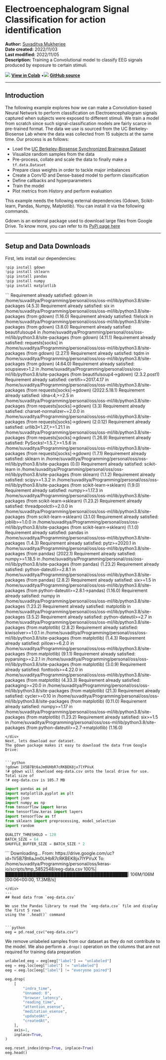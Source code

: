 # Electroencephalogram Signal Classification for action identification

**Author:** [Suvaditya Mukherjee](https://github.com/suvadityamuk)<br>
**Date created:** 2022/11/03<br>
**Last modified:** 2022/11/05<br>
**Description:** Training a Convolutional model to classify EEG signals produced by exposure to certain stimuli.


<img class="k-inline-icon" src="https://colab.research.google.com/img/colab_favicon.ico"/> [**View in Colab**](https://colab.research.google.com/github/keras-team/keras-io/blob/master/examples/audio/ipynb/eeg_signal.ipynb)  <span class="k-dot">•</span><img class="k-inline-icon" src="https://github.com/favicon.ico"/> [**GitHub source**](https://github.com/keras-team/keras-io/blob/master/examples/audio/eeg_signal.py)



---
## Introduction

The following example explores how we can make a Convolution-based Neural Network to
perform classification on Electroencephalogram signals captured when subjects were
exposed to different stimuli.
We train a model from scratch since such signal-classification models are fairly scarce
in pre-trained format.
The data we use is sourced from the UC Berkeley-Biosense Lab where the data was collected
from 15 subjects at the same time.
Our process is as follows:

- Load the [UC Berkeley-Biosense Synchronized Brainwave Dataset](https://www.kaggle.com/datasets/berkeley-biosense/synchronized-brainwave-dataset)
- Visualize random samples from the data
- Pre-process, collate and scale the data to finally make a `tf.data.Dataset`
- Prepare class weights in order to tackle major imbalances
- Create a Conv1D and Dense-based model to perform classification
- Define callbacks and hyperparameters
- Train the model
- Plot metrics from History and perform evaluation

This example needs the following external dependencies (Gdown, Scikit-learn, Pandas,
Numpy, Matplotlib). You can install it via the following commands.

Gdown is an external package used to download large files from Google Drive. To know
more, you can refer to its [PyPi page here](https://pypi.org/project/gdown)

---
## Setup and Data Downloads

First, lets install our dependencies:


```python
!pip install gdown
!pip install sklearn
!pip install pandas
!pip install numpy
!pip install matplotlib
```

<div class="k-default-codeblock">
```
Requirement already satisfied: gdown in /home/suvaditya/Programming/personal/oss/oss-ml/lib/python3.8/site-packages (4.5.3)
Requirement already satisfied: six in /home/suvaditya/Programming/personal/oss/oss-ml/lib/python3.8/site-packages (from gdown) (1.16.0)
Requirement already satisfied: filelock in /home/suvaditya/Programming/personal/oss/oss-ml/lib/python3.8/site-packages (from gdown) (3.8.0)
Requirement already satisfied: beautifulsoup4 in /home/suvaditya/Programming/personal/oss/oss-ml/lib/python3.8/site-packages (from gdown) (4.11.1)
Requirement already satisfied: requests[socks] in /home/suvaditya/Programming/personal/oss/oss-ml/lib/python3.8/site-packages (from gdown) (2.27.1)
Requirement already satisfied: tqdm in /home/suvaditya/Programming/personal/oss/oss-ml/lib/python3.8/site-packages (from gdown) (4.64.0)
Requirement already satisfied: soupsieve>1.2 in /home/suvaditya/Programming/personal/oss/oss-ml/lib/python3.8/site-packages (from beautifulsoup4->gdown) (2.3.2.post1)
Requirement already satisfied: certifi>=2017.4.17 in /home/suvaditya/Programming/personal/oss/oss-ml/lib/python3.8/site-packages (from requests[socks]->gdown) (2022.5.18.1)
Requirement already satisfied: idna<4,>=2.5 in /home/suvaditya/Programming/personal/oss/oss-ml/lib/python3.8/site-packages (from requests[socks]->gdown) (3.3)
Requirement already satisfied: charset-normalizer~=2.0.0 in /home/suvaditya/Programming/personal/oss/oss-ml/lib/python3.8/site-packages (from requests[socks]->gdown) (2.0.12)
Requirement already satisfied: urllib3<1.27,>=1.21.1 in /home/suvaditya/Programming/personal/oss/oss-ml/lib/python3.8/site-packages (from requests[socks]->gdown) (1.26.9)
Requirement already satisfied: PySocks!=1.5.7,>=1.5.6 in /home/suvaditya/Programming/personal/oss/oss-ml/lib/python3.8/site-packages (from requests[socks]->gdown) (1.7.1)
Requirement already satisfied: sklearn in /home/suvaditya/Programming/personal/oss/oss-ml/lib/python3.8/site-packages (0.0)
Requirement already satisfied: scikit-learn in /home/suvaditya/Programming/personal/oss/oss-ml/lib/python3.8/site-packages (from sklearn) (1.1.2)
Requirement already satisfied: scipy>=1.3.2 in /home/suvaditya/Programming/personal/oss/oss-ml/lib/python3.8/site-packages (from scikit-learn->sklearn) (1.9.0)
Requirement already satisfied: numpy>=1.17.3 in /home/suvaditya/Programming/personal/oss/oss-ml/lib/python3.8/site-packages (from scikit-learn->sklearn) (1.23.2)
Requirement already satisfied: threadpoolctl>=2.0.0 in /home/suvaditya/Programming/personal/oss/oss-ml/lib/python3.8/site-packages (from scikit-learn->sklearn) (3.1.0)
Requirement already satisfied: joblib>=1.0.0 in /home/suvaditya/Programming/personal/oss/oss-ml/lib/python3.8/site-packages (from scikit-learn->sklearn) (1.1.0)
Requirement already satisfied: pandas in /home/suvaditya/Programming/personal/oss/oss-ml/lib/python3.8/site-packages (1.4.3)
Requirement already satisfied: pytz>=2020.1 in /home/suvaditya/Programming/personal/oss/oss-ml/lib/python3.8/site-packages (from pandas) (2022.1)
Requirement already satisfied: numpy>=1.18.5 in /home/suvaditya/Programming/personal/oss/oss-ml/lib/python3.8/site-packages (from pandas) (1.23.2)
Requirement already satisfied: python-dateutil>=2.8.1 in /home/suvaditya/Programming/personal/oss/oss-ml/lib/python3.8/site-packages (from pandas) (2.8.2)
Requirement already satisfied: six>=1.5 in /home/suvaditya/Programming/personal/oss/oss-ml/lib/python3.8/site-packages (from python-dateutil>=2.8.1->pandas) (1.16.0)
Requirement already satisfied: numpy in /home/suvaditya/Programming/personal/oss/oss-ml/lib/python3.8/site-packages (1.23.2)
Requirement already satisfied: matplotlib in /home/suvaditya/Programming/personal/oss/oss-ml/lib/python3.8/site-packages (3.5.2)
Requirement already satisfied: python-dateutil>=2.7 in /home/suvaditya/Programming/personal/oss/oss-ml/lib/python3.8/site-packages (from matplotlib) (2.8.2)
Requirement already satisfied: kiwisolver>=1.0.1 in /home/suvaditya/Programming/personal/oss/oss-ml/lib/python3.8/site-packages (from matplotlib) (1.4.3)
Requirement already satisfied: pillow>=6.2.0 in /home/suvaditya/Programming/personal/oss/oss-ml/lib/python3.8/site-packages (from matplotlib) (9.1.1)
Requirement already satisfied: pyparsing>=2.2.1 in /home/suvaditya/Programming/personal/oss/oss-ml/lib/python3.8/site-packages (from matplotlib) (3.0.9)
Requirement already satisfied: fonttools>=4.22.0 in /home/suvaditya/Programming/personal/oss/oss-ml/lib/python3.8/site-packages (from matplotlib) (4.33.3)
Requirement already satisfied: packaging>=20.0 in /home/suvaditya/Programming/personal/oss/oss-ml/lib/python3.8/site-packages (from matplotlib) (21.3)
Requirement already satisfied: cycler>=0.10 in /home/suvaditya/Programming/personal/oss/oss-ml/lib/python3.8/site-packages (from matplotlib) (0.11.0)
Requirement already satisfied: numpy>=1.17 in /home/suvaditya/Programming/personal/oss/oss-ml/lib/python3.8/site-packages (from matplotlib) (1.23.2)
Requirement already satisfied: six>=1.5 in /home/suvaditya/Programming/personal/oss/oss-ml/lib/python3.8/site-packages (from python-dateutil>=2.7->matplotlib) (1.16.0)

```
</div>
Next, lets download our dataset.
The gdown package makes it easy to download the data from Google Drive:


```python
!gdown 1V5B7Bt6aJm0UHbR7cRKBEK8jx7lYPVuX
!# gdown will download eeg-data.csv onto the local drive for use. Total size of
!# eeg-data.csv is 105.7 MB
```

```python
import pandas as pd
import matplotlib.pyplot as plt
import json
import numpy as np
from tensorflow import keras
from tensorflow.keras import layers
import tensorflow as tf
from sklearn import preprocessing, model_selection
import random

QUALITY_THRESHOLD = 128
BATCH_SIZE = 64
SHUFFLE_BUFFER_SIZE = BATCH_SIZE * 2
```
<div class="k-default-codeblock">
```
Downloading...
From: https://drive.google.com/uc?id=1V5B7Bt6aJm0UHbR7cRKBEK8jx7lYPVuX
To: /home/suvaditya/Programming/personal/oss/keras-io/scripts/tmp_5852548/eeg-data.csv
100%|████████████████████████████████████████| 106M/106M [00:06<00:00, 17.3MB/s]

```
</div>
---
## Read data from `eeg-data.csv`

We use the Pandas library to read the `eeg-data.csv` file and display the first 5 rows
using the `.head()` command


```python
eeg = pd.read_csv("eeg-data.csv")
```

We remove unlabeled samples from our dataset as they do not contribute to the model. We
also perform a `.drop()` operation on the columns that are not required for training data
preparation


```python
unlabeled_eeg = eeg[eeg["label"] == "unlabeled"]
eeg = eeg.loc[eeg["label"] != "unlabeled"]
eeg = eeg.loc[eeg["label"] != "everyone paired"]

eeg.drop(
    [
        "indra_time",
        "Unnamed: 0",
        "browser_latency",
        "reading_time",
        "attention_esense",
        "meditation_esense",
        "updatedAt",
        "createdAt",
    ],
    axis=1,
    inplace=True,
)

eeg.reset_index(drop=True, inplace=True)
eeg.head()
```




<div>
<style scoped>
    .dataframe tbody tr th:only-of-type {
        vertical-align: middle;
    }

<div class="k-default-codeblock">
```
.dataframe tbody tr th {
    vertical-align: top;
}

.dataframe thead th {
    text-align: right;
}
```
</div>
</style>
<table border="1" class="dataframe">
  <thead>
    <tr style="text-align: right;">
      <th></th>
      <th>id</th>
      <th>eeg_power</th>
      <th>raw_values</th>
      <th>signal_quality</th>
      <th>label</th>
    </tr>
  </thead>
  <tbody>
    <tr>
      <th>0</th>
      <td>7</td>
      <td>[56887.0, 45471.0, 20074.0, 5359.0, 22594.0, 7...</td>
      <td>[99.0, 96.0, 91.0, 89.0, 91.0, 89.0, 87.0, 93....</td>
      <td>0</td>
      <td>blinkInstruction</td>
    </tr>
    <tr>
      <th>1</th>
      <td>5</td>
      <td>[11626.0, 60301.0, 5805.0, 15729.0, 4448.0, 33...</td>
      <td>[23.0, 40.0, 64.0, 89.0, 86.0, 33.0, -14.0, -1...</td>
      <td>0</td>
      <td>blinkInstruction</td>
    </tr>
    <tr>
      <th>2</th>
      <td>1</td>
      <td>[15777.0, 33461.0, 21385.0, 44193.0, 11741.0, ...</td>
      <td>[41.0, 26.0, 16.0, 20.0, 34.0, 51.0, 56.0, 55....</td>
      <td>0</td>
      <td>blinkInstruction</td>
    </tr>
    <tr>
      <th>3</th>
      <td>13</td>
      <td>[311822.0, 44739.0, 19000.0, 19100.0, 2650.0, ...</td>
      <td>[208.0, 198.0, 122.0, 84.0, 161.0, 249.0, 216....</td>
      <td>0</td>
      <td>blinkInstruction</td>
    </tr>
    <tr>
      <th>4</th>
      <td>4</td>
      <td>[687393.0, 10289.0, 2942.0, 9874.0, 1059.0, 29...</td>
      <td>[129.0, 133.0, 114.0, 105.0, 101.0, 109.0, 99....</td>
      <td>0</td>
      <td>blinkInstruction</td>
    </tr>
  </tbody>
</table>
</div>



In the data, the samples recorded are given a score from 0 to 128 based on how
well-calibrated the sensor was (0 being best, 200 being worst). We filter the values
based on an arbitrary cutoff limit of 128.


```python

def convert_string_data_to_values(value_string):
    str_list = json.loads(value_string)
    return str_list


eeg["raw_values"] = eeg["raw_values"].apply(convert_string_data_to_values)

eeg = eeg.loc[eeg["signal_quality"] < QUALITY_THRESHOLD]
print(eeg.shape)
eeg.head()
```

<div class="k-default-codeblock">
```
(9954, 5)

```
</div>
<div>
<style scoped>
    .dataframe tbody tr th:only-of-type {
        vertical-align: middle;
    }

<div class="k-default-codeblock">
```
.dataframe tbody tr th {
    vertical-align: top;
}

.dataframe thead th {
    text-align: right;
}
```
</div>
</style>
<table border="1" class="dataframe">
  <thead>
    <tr style="text-align: right;">
      <th></th>
      <th>id</th>
      <th>eeg_power</th>
      <th>raw_values</th>
      <th>signal_quality</th>
      <th>label</th>
    </tr>
  </thead>
  <tbody>
    <tr>
      <th>0</th>
      <td>7</td>
      <td>[56887.0, 45471.0, 20074.0, 5359.0, 22594.0, 7...</td>
      <td>[99.0, 96.0, 91.0, 89.0, 91.0, 89.0, 87.0, 93....</td>
      <td>0</td>
      <td>blinkInstruction</td>
    </tr>
    <tr>
      <th>1</th>
      <td>5</td>
      <td>[11626.0, 60301.0, 5805.0, 15729.0, 4448.0, 33...</td>
      <td>[23.0, 40.0, 64.0, 89.0, 86.0, 33.0, -14.0, -1...</td>
      <td>0</td>
      <td>blinkInstruction</td>
    </tr>
    <tr>
      <th>2</th>
      <td>1</td>
      <td>[15777.0, 33461.0, 21385.0, 44193.0, 11741.0, ...</td>
      <td>[41.0, 26.0, 16.0, 20.0, 34.0, 51.0, 56.0, 55....</td>
      <td>0</td>
      <td>blinkInstruction</td>
    </tr>
    <tr>
      <th>3</th>
      <td>13</td>
      <td>[311822.0, 44739.0, 19000.0, 19100.0, 2650.0, ...</td>
      <td>[208.0, 198.0, 122.0, 84.0, 161.0, 249.0, 216....</td>
      <td>0</td>
      <td>blinkInstruction</td>
    </tr>
    <tr>
      <th>4</th>
      <td>4</td>
      <td>[687393.0, 10289.0, 2942.0, 9874.0, 1059.0, 29...</td>
      <td>[129.0, 133.0, 114.0, 105.0, 101.0, 109.0, 99....</td>
      <td>0</td>
      <td>blinkInstruction</td>
    </tr>
  </tbody>
</table>
</div>



---
## Visualize one random sample from the data

We visualize one sample from the data to understand how the stimulus-induced signal looks
like


```python

def view_eeg_plot(idx):
    data = eeg.loc[idx, "raw_values"]
    plt.plot(data)
    plt.title(f"Sample random plot")
    plt.show()


view_eeg_plot(7)
```


    
![png](/img/examples/audio/eeg_signal/eeg_signal_15_0.png)
    


---
## Pre-process and collate data

There are a total of 67 different labels present in the data, where there are numbered
sub-labels. We collate them under a single label as per their numbering and replace them
in the data itself. Following this process, we perform simple Label encoding to get them
in an integer format.


```python
print("Before replacing labels")
print(eeg["label"].unique(), "\n")
print(len(eeg["label"].unique()), "\n")


eeg.replace(
    {
        "label": {
            "blink1": "blink",
            "blink2": "blink",
            "blink3": "blink",
            "blink4": "blink",
            "blink5": "blink",
            "math1": "math",
            "math2": "math",
            "math3": "math",
            "math4": "math",
            "math5": "math",
            "math6": "math",
            "math7": "math",
            "math8": "math",
            "math9": "math",
            "math10": "math",
            "math11": "math",
            "math12": "math",
            "thinkOfItems-ver1": "thinkOfItems",
            "thinkOfItems-ver2": "thinkOfItems",
            "video-ver1": "video",
            "video-ver2": "video",
            "thinkOfItemsInstruction-ver1": "thinkOfItemsInstruction",
            "thinkOfItemsInstruction-ver2": "thinkOfItemsInstruction",
            "colorRound1-1": "colorRound1",
            "colorRound1-2": "colorRound1",
            "colorRound1-3": "colorRound1",
            "colorRound1-4": "colorRound1",
            "colorRound1-5": "colorRound1",
            "colorRound1-6": "colorRound1",
            "colorRound2-1": "colorRound2",
            "colorRound2-2": "colorRound2",
            "colorRound2-3": "colorRound2",
            "colorRound2-4": "colorRound2",
            "colorRound2-5": "colorRound2",
            "colorRound2-6": "colorRound2",
            "colorRound3-1": "colorRound3",
            "colorRound3-2": "colorRound3",
            "colorRound3-3": "colorRound3",
            "colorRound3-4": "colorRound3",
            "colorRound3-5": "colorRound3",
            "colorRound3-6": "colorRound3",
            "colorRound4-1": "colorRound4",
            "colorRound4-2": "colorRound4",
            "colorRound4-3": "colorRound4",
            "colorRound4-4": "colorRound4",
            "colorRound4-5": "colorRound4",
            "colorRound4-6": "colorRound4",
            "colorRound5-1": "colorRound5",
            "colorRound5-2": "colorRound5",
            "colorRound5-3": "colorRound5",
            "colorRound5-4": "colorRound5",
            "colorRound5-5": "colorRound5",
            "colorRound5-6": "colorRound5",
            "colorInstruction1": "colorInstruction",
            "colorInstruction2": "colorInstruction",
            "readyRound1": "readyRound",
            "readyRound2": "readyRound",
            "readyRound3": "readyRound",
            "readyRound4": "readyRound",
            "readyRound5": "readyRound",
            "colorRound1": "colorRound",
            "colorRound2": "colorRound",
            "colorRound3": "colorRound",
            "colorRound4": "colorRound",
            "colorRound5": "colorRound",
        }
    },
    inplace=True,
)

print("After replacing labels")
print(eeg["label"].unique())
print(len(eeg["label"].unique()))

le = preprocessing.LabelEncoder()  # Generates a look-up table
le.fit(eeg["label"])
eeg["label"] = le.transform(eeg["label"])
```

<div class="k-default-codeblock">
```
Before replacing labels
['blinkInstruction' 'blink1' 'blink2' 'blink3' 'blink4' 'blink5'
 'relaxInstruction' 'relax' 'mathInstruction' 'math1' 'math2' 'math3'
 'math4' 'math5' 'math6' 'math7' 'math8' 'math9' 'math10' 'math11'
 'math12' 'musicInstruction' 'music' 'videoInstruction' 'video-ver1'
 'thinkOfItemsInstruction-ver1' 'thinkOfItems-ver1' 'colorInstruction1'
 'colorInstruction2' 'readyRound1' 'colorRound1-1' 'colorRound1-2'
 'colorRound1-3' 'colorRound1-4' 'colorRound1-5' 'colorRound1-6'
 'readyRound2' 'colorRound2-1' 'colorRound2-2' 'colorRound2-3'
 'colorRound2-4' 'colorRound2-5' 'colorRound2-6' 'readyRound3'
 'colorRound3-1' 'colorRound3-2' 'colorRound3-3' 'colorRound3-4'
 'colorRound3-5' 'colorRound3-6' 'readyRound4' 'colorRound4-1'
 'colorRound4-2' 'colorRound4-3' 'colorRound4-4' 'colorRound4-5'
 'colorRound4-6' 'readyRound5' 'colorRound5-1' 'colorRound5-2'
 'colorRound5-3' 'colorRound5-4' 'colorRound5-5' 'colorRound5-6'
 'video-ver2' 'thinkOfItemsInstruction-ver2' 'thinkOfItems-ver2'] 
```
</div>
    
<div class="k-default-codeblock">
```
67 
```
</div>
    
<div class="k-default-codeblock">
```
After replacing labels
['blinkInstruction' 'blink' 'relaxInstruction' 'relax' 'mathInstruction'
 'math' 'musicInstruction' 'music' 'videoInstruction' 'video'
 'thinkOfItemsInstruction' 'thinkOfItems' 'colorInstruction' 'readyRound'
 'colorRound1' 'colorRound2' 'colorRound3' 'colorRound4' 'colorRound5']
19

```
</div>
We extract the number of unique classes present in the data


```python
num_classes = len(eeg["label"].unique())
print(num_classes)
```

<div class="k-default-codeblock">
```
19

```
</div>
We now visualize the number of samples present in each class using a Bar plot.


```python
plt.bar(range(num_classes), eeg["label"].value_counts())
plt.title("Number of samples per class")
plt.show()
```


    
![png](/img/examples/audio/eeg_signal/eeg_signal_22_0.png)
    


---
## Scale and split data

We perform a simple Min-Max scaling to bring the value-range between 0 and 1. We do not
use Standard Scaling as the data does not follow a Gaussian distribution.


```python
scaler = preprocessing.MinMaxScaler()
series_list = [
    scaler.fit_transform(np.asarray(i).reshape(-1, 1)) for i in eeg["raw_values"]
]

labels_list = [i for i in eeg["label"]]
```

We now create a Train-test split with a 15% holdout set. Following this, we reshape the
data to create a sequence of length 512. We also convert the labels from their current
label-encoded form to a one-hot encoding to enable use of several different
`keras.metrics` functions.


```python
x_train, x_test, y_train, y_test = model_selection.train_test_split(
    series_list, labels_list, test_size=0.15, random_state=42, shuffle=True
)

print(
    f"Length of x_train : {len(x_train)}\nLength of x_test : {len(x_test)}\nLength of y_train : {len(y_train)}\nLength of y_test : {len(y_test)}"
)

x_train = np.asarray(x_train).astype(np.float32).reshape(-1, 512, 1)
y_train = np.asarray(y_train).astype(np.float32).reshape(-1, 1)
y_train = keras.utils.to_categorical(y_train)

x_test = np.asarray(x_test).astype(np.float32).reshape(-1, 512, 1)
y_test = np.asarray(y_test).astype(np.float32).reshape(-1, 1)
y_test = keras.utils.to_categorical(y_test)
```

<div class="k-default-codeblock">
```
Length of x_train : 8460
Length of x_test : 1494
Length of y_train : 8460
Length of y_test : 1494

```
</div>
---
## Prepare `tf.data.Dataset`

We now create a `tf.data.Dataset` from this data to prepare it for training. We also
shuffle and batch the data for use later.


```python
train_dataset = tf.data.Dataset.from_tensor_slices((x_train, y_train))
test_dataset = tf.data.Dataset.from_tensor_slices((x_test, y_test))

train_dataset = train_dataset.shuffle(SHUFFLE_BUFFER_SIZE).batch(BATCH_SIZE)
test_dataset = test_dataset.batch(BATCH_SIZE)
```

---
## Make Class Weights using Naive method

As we can see from the plot of number of samples per class, the dataset is imbalanced.
Hence, we **calculate weights for each class** to make sure that the model is trained in
a fair manner without preference to any specific class due to greater number of samples.

We use a naive method to calculate these weights, finding an **inverse proportion** of
each class and using that as the weight.


```python
vals_dict = {}
for i in eeg["label"]:
    if i in vals_dict.keys():
        vals_dict[i] += 1
    else:
        vals_dict[i] = 1
total = sum(vals_dict.values())

# Formula used - Naive method where
# weight = 1 - (no. of samples present / total no. of samples)
# So more the samples, lower the weight

weight_dict = {k: (1 - (v / total)) for k, v in vals_dict.items()}
print(weight_dict)
```

<div class="k-default-codeblock">
```
{1: 0.9872413100261201, 0: 0.975989551938919, 14: 0.9841269841269842, 13: 0.9061683745228049, 9: 0.9838255977496484, 8: 0.9059674502712477, 11: 0.9847297568816556, 10: 0.9063692987743621, 18: 0.9838255977496484, 17: 0.9057665260196905, 16: 0.9373116335141651, 15: 0.9065702230259193, 2: 0.9211372312638135, 12: 0.9525818766325096, 3: 0.9245529435402853, 4: 0.943841671689773, 5: 0.9641350210970464, 6: 0.981514968856741, 7: 0.9443439823186659}

```
</div>
---
## Define simple function to plot all the metrics present in a `keras.callbacks.History`
object


```python

def plot_history_metrics(history: keras.callbacks.History):
    total_plots = len(history.history)
    cols = total_plots // 2

    rows = total_plots // cols

    if total_plots % cols != 0:
        rows += 1

    pos = range(1, total_plots + 1)
    plt.figure(figsize=(15, 10))
    for i, (key, value) in enumerate(history.history.items()):
        plt.subplot(rows, cols, pos[i])
        plt.plot(range(len(value)), value)
        plt.title(str(key))
    plt.show()

```

---
## Define function to generate Convolutional model


```python

def create_model():
    input_layer = keras.Input(shape=(512, 1))

    x = layers.Conv1D(
        filters=32, kernel_size=3, strides=2, activation="relu", padding="same"
    )(input_layer)
    x = layers.BatchNormalization()(x)

    x = layers.Conv1D(
        filters=64, kernel_size=3, strides=2, activation="relu", padding="same"
    )(x)
    x = layers.BatchNormalization()(x)

    x = layers.Conv1D(
        filters=128, kernel_size=5, strides=2, activation="relu", padding="same"
    )(x)
    x = layers.BatchNormalization()(x)

    x = layers.Conv1D(
        filters=256, kernel_size=5, strides=2, activation="relu", padding="same"
    )(x)
    x = layers.BatchNormalization()(x)

    x = layers.Conv1D(
        filters=512, kernel_size=7, strides=2, activation="relu", padding="same"
    )(x)
    x = layers.BatchNormalization()(x)

    x = layers.Conv1D(
        filters=1024, kernel_size=7, strides=2, activation="relu", padding="same"
    )(x)
    x = layers.BatchNormalization()(x)

    x = layers.Dropout(0.2)(x)

    x = layers.Flatten()(x)

    x = layers.Dense(4096, activation="relu")(x)
    x = layers.Dropout(0.2)(x)

    x = layers.Dense(
        2048, activation="relu", kernel_regularizer=keras.regularizers.L2()
    )(x)
    x = layers.Dropout(0.2)(x)

    x = layers.Dense(
        1024, activation="relu", kernel_regularizer=keras.regularizers.L2()
    )(x)
    x = layers.Dropout(0.2)(x)
    x = layers.Dense(
        128, activation="relu", kernel_regularizer=keras.regularizers.L2()
    )(x)
    output_layer = layers.Dense(num_classes, activation="softmax")(x)

    return keras.Model(inputs=input_layer, outputs=output_layer)

```

---
## Get Model summary


```python
conv_model = create_model()

print(conv_model.summary())
```

<div class="k-default-codeblock">
```
Model: "model"
_________________________________________________________________
 Layer (type)                Output Shape              Param #   
=================================================================
 input_1 (InputLayer)        [(None, 512, 1)]          0         
                                                                 
 conv1d (Conv1D)             (None, 256, 32)           128       
                                                                 
 batch_normalization (BatchN  (None, 256, 32)          128       
 ormalization)                                                   
                                                                 
 conv1d_1 (Conv1D)           (None, 128, 64)           6208      
                                                                 
 batch_normalization_1 (Batc  (None, 128, 64)          256       
 hNormalization)                                                 
                                                                 
 conv1d_2 (Conv1D)           (None, 64, 128)           41088     
                                                                 
 batch_normalization_2 (Batc  (None, 64, 128)          512       
 hNormalization)                                                 
                                                                 
 conv1d_3 (Conv1D)           (None, 32, 256)           164096    
                                                                 
 batch_normalization_3 (Batc  (None, 32, 256)          1024      
 hNormalization)                                                 
                                                                 
 conv1d_4 (Conv1D)           (None, 16, 512)           918016    
                                                                 
 batch_normalization_4 (Batc  (None, 16, 512)          2048      
 hNormalization)                                                 
                                                                 
 conv1d_5 (Conv1D)           (None, 8, 1024)           3671040   
                                                                 
 batch_normalization_5 (Batc  (None, 8, 1024)          4096      
 hNormalization)                                                 
                                                                 
 dropout (Dropout)           (None, 8, 1024)           0         
                                                                 
 flatten (Flatten)           (None, 8192)              0         
                                                                 
 dense (Dense)               (None, 4096)              33558528  
                                                                 
 dropout_1 (Dropout)         (None, 4096)              0         
                                                                 
 dense_1 (Dense)             (None, 2048)              8390656   
                                                                 
 dropout_2 (Dropout)         (None, 2048)              0         
                                                                 
 dense_2 (Dense)             (None, 1024)              2098176   
                                                                 
 dropout_3 (Dropout)         (None, 1024)              0         
                                                                 
 dense_3 (Dense)             (None, 128)               131200    
                                                                 
 dense_4 (Dense)             (None, 19)                2451      
                                                                 
=================================================================
Total params: 48,989,651
Trainable params: 48,985,619
Non-trainable params: 4,032
_________________________________________________________________
None

```
</div>
---
## Define callbacks, optimizer, loss and metrics

We set the number of epochs at 30 after performing extensive experimentation. It was seen
that this was the optimal number, after performing Early-Stopping analysis as well.
We define a Model Checkpoint callback to make sure that we only get the best model
weights.
We also define a ReduceLROnPlateau as there were several cases found during
experimentation where the loss stagnated after a certain point. On the other hand, a
direct LRScheduler was found to be too aggressive in its decay.


```python
epochs = 30

callbacks = [
    keras.callbacks.ModelCheckpoint(
        "best_model.h5", save_best_only=True, monitor="loss"
    ),
    keras.callbacks.ReduceLROnPlateau(
        monitor="val_top_k_categorical_accuracy",
        factor=0.2,
        patience=2,
        min_lr=0.000001,
    ),
]

optimizer = keras.optimizers.Adam(amsgrad=True, learning_rate=0.001)
loss = keras.losses.CategoricalCrossentropy()
```

---
## Compile model and call `model.fit()`

We use the `Adam` optimizer since it is commonly considered the best choice for
preliminary training, and was found to be the best optimizer.
We use `CategoricalCrossentropy` as the loss as our labels are in a one-hot-encoded form.

We define the `TopKCategoricalAccuracy(k=3)`, `AUC`, `Precision` and `Recall` metrics to
further aid in understanding the model better.


```python
conv_model.compile(
    optimizer=optimizer,
    loss=loss,
    metrics=[
        keras.metrics.TopKCategoricalAccuracy(k=3),
        keras.metrics.AUC(),
        keras.metrics.Precision(),
        keras.metrics.Recall(),
    ],
)

conv_model_history = conv_model.fit(
    train_dataset,
    epochs=epochs,
    callbacks=callbacks,
    validation_data=test_dataset,
    class_weight=weight_dict,
)
```

<div class="k-default-codeblock">
```
Epoch 1/30
133/133 [==============================] - 13s 63ms/step - loss: 13.7334 - top_k_categorical_accuracy: 0.2678 - auc: 0.6498 - precision: 0.1259 - recall: 0.0020 - val_loss: 4.1816 - val_top_k_categorical_accuracy: 0.2610 - val_auc: 0.6638 - val_precision: 0.0000e+00 - val_recall: 0.0000e+00 - lr: 0.0010
Epoch 2/30
133/133 [==============================] - 8s 58ms/step - loss: 3.3075 - top_k_categorical_accuracy: 0.3199 - auc: 0.6986 - precision: 0.0000e+00 - recall: 0.0000e+00 - val_loss: 3.2463 - val_top_k_categorical_accuracy: 0.2329 - val_auc: 0.6395 - val_precision: 0.0000e+00 - val_recall: 0.0000e+00 - lr: 0.0010
Epoch 3/30
133/133 [==============================] - 8s 58ms/step - loss: 2.7907 - top_k_categorical_accuracy: 0.3383 - auc: 0.7165 - precision: 0.2000 - recall: 1.1820e-04 - val_loss: 3.0565 - val_top_k_categorical_accuracy: 0.2510 - val_auc: 0.6351 - val_precision: 0.0000e+00 - val_recall: 0.0000e+00 - lr: 0.0010
Epoch 4/30
133/133 [==============================] - 8s 57ms/step - loss: 2.5643 - top_k_categorical_accuracy: 0.3846 - auc: 0.7574 - precision: 0.7143 - recall: 0.0012 - val_loss: 3.0693 - val_top_k_categorical_accuracy: 0.2791 - val_auc: 0.6383 - val_precision: 0.0000e+00 - val_recall: 0.0000e+00 - lr: 2.0000e-04
Epoch 5/30
133/133 [==============================] - 8s 58ms/step - loss: 2.3815 - top_k_categorical_accuracy: 0.4480 - auc: 0.8014 - precision: 0.6000 - recall: 0.0050 - val_loss: 3.1906 - val_top_k_categorical_accuracy: 0.3166 - val_auc: 0.6714 - val_precision: 0.2500 - val_recall: 6.6934e-04 - lr: 2.0000e-04
Epoch 6/30
133/133 [==============================] - 8s 58ms/step - loss: 2.1999 - top_k_categorical_accuracy: 0.5260 - auc: 0.8424 - precision: 0.6138 - recall: 0.0242 - val_loss: 3.4796 - val_top_k_categorical_accuracy: 0.2932 - val_auc: 0.6534 - val_precision: 0.1795 - val_recall: 0.0047 - lr: 2.0000e-04
Epoch 7/30
133/133 [==============================] - 8s 59ms/step - loss: 2.0204 - top_k_categorical_accuracy: 0.6294 - auc: 0.8766 - precision: 0.6336 - recall: 0.0695 - val_loss: 3.7237 - val_top_k_categorical_accuracy: 0.3092 - val_auc: 0.6488 - val_precision: 0.2143 - val_recall: 0.0161 - lr: 2.0000e-04
Epoch 8/30
133/133 [==============================] - 8s 58ms/step - loss: 1.7604 - top_k_categorical_accuracy: 0.7287 - auc: 0.9148 - precision: 0.7522 - recall: 0.1327 - val_loss: 4.1081 - val_top_k_categorical_accuracy: 0.3199 - val_auc: 0.6592 - val_precision: 0.2000 - val_recall: 0.0341 - lr: 4.0000e-05
Epoch 9/30
133/133 [==============================] - 8s 58ms/step - loss: 1.4884 - top_k_categorical_accuracy: 0.8099 - auc: 0.9450 - precision: 0.7830 - recall: 0.2572 - val_loss: 4.6625 - val_top_k_categorical_accuracy: 0.3273 - val_auc: 0.6527 - val_precision: 0.2061 - val_recall: 0.0589 - lr: 4.0000e-05
Epoch 10/30
133/133 [==============================] - 8s 58ms/step - loss: 1.2871 - top_k_categorical_accuracy: 0.8560 - auc: 0.9620 - precision: 0.8197 - recall: 0.3837 - val_loss: 5.2381 - val_top_k_categorical_accuracy: 0.3307 - val_auc: 0.6487 - val_precision: 0.1834 - val_recall: 0.0723 - lr: 4.0000e-05
Epoch 11/30
133/133 [==============================] - 8s 58ms/step - loss: 1.1167 - top_k_categorical_accuracy: 0.8909 - auc: 0.9740 - precision: 0.8458 - recall: 0.4959 - val_loss: 5.7839 - val_top_k_categorical_accuracy: 0.3333 - val_auc: 0.6414 - val_precision: 0.1778 - val_recall: 0.0857 - lr: 4.0000e-05
Epoch 12/30
133/133 [==============================] - 8s 59ms/step - loss: 0.9559 - top_k_categorical_accuracy: 0.9226 - auc: 0.9831 - precision: 0.8802 - recall: 0.6002 - val_loss: 6.4426 - val_top_k_categorical_accuracy: 0.3280 - val_auc: 0.6380 - val_precision: 0.1824 - val_recall: 0.1071 - lr: 4.0000e-05
Epoch 13/30
133/133 [==============================] - 8s 59ms/step - loss: 0.8390 - top_k_categorical_accuracy: 0.9447 - auc: 0.9885 - precision: 0.8976 - recall: 0.6726 - val_loss: 7.0075 - val_top_k_categorical_accuracy: 0.3226 - val_auc: 0.6295 - val_precision: 0.1764 - val_recall: 0.1151 - lr: 4.0000e-05
Epoch 14/30
133/133 [==============================] - 8s 59ms/step - loss: 0.7354 - top_k_categorical_accuracy: 0.9635 - auc: 0.9926 - precision: 0.9145 - recall: 0.7219 - val_loss: 7.0575 - val_top_k_categorical_accuracy: 0.3226 - val_auc: 0.6327 - val_precision: 0.1898 - val_recall: 0.1225 - lr: 8.0000e-06
Epoch 15/30
133/133 [==============================] - 8s 59ms/step - loss: 0.6792 - top_k_categorical_accuracy: 0.9713 - auc: 0.9946 - precision: 0.9336 - recall: 0.7558 - val_loss: 7.1773 - val_top_k_categorical_accuracy: 0.3266 - val_auc: 0.6329 - val_precision: 0.1919 - val_recall: 0.1265 - lr: 8.0000e-06
Epoch 16/30
133/133 [==============================] - 8s 59ms/step - loss: 0.6428 - top_k_categorical_accuracy: 0.9743 - auc: 0.9957 - precision: 0.9456 - recall: 0.7749 - val_loss: 7.1511 - val_top_k_categorical_accuracy: 0.3273 - val_auc: 0.6343 - val_precision: 0.1938 - val_recall: 0.1258 - lr: 1.6000e-06
Epoch 17/30
133/133 [==============================] - 8s 59ms/step - loss: 0.6380 - top_k_categorical_accuracy: 0.9766 - auc: 0.9958 - precision: 0.9490 - recall: 0.7786 - val_loss: 7.1815 - val_top_k_categorical_accuracy: 0.3266 - val_auc: 0.6345 - val_precision: 0.1925 - val_recall: 0.1272 - lr: 1.6000e-06
Epoch 18/30
133/133 [==============================] - 8s 58ms/step - loss: 0.6313 - top_k_categorical_accuracy: 0.9766 - auc: 0.9959 - precision: 0.9499 - recall: 0.7845 - val_loss: 7.1852 - val_top_k_categorical_accuracy: 0.3286 - val_auc: 0.6338 - val_precision: 0.1884 - val_recall: 0.1238 - lr: 1.0000e-06
Epoch 19/30
133/133 [==============================] - 8s 58ms/step - loss: 0.6276 - top_k_categorical_accuracy: 0.9765 - auc: 0.9960 - precision: 0.9499 - recall: 0.7851 - val_loss: 7.2069 - val_top_k_categorical_accuracy: 0.3300 - val_auc: 0.6344 - val_precision: 0.1886 - val_recall: 0.1245 - lr: 1.0000e-06
Epoch 20/30
133/133 [==============================] - 8s 59ms/step - loss: 0.6243 - top_k_categorical_accuracy: 0.9758 - auc: 0.9961 - precision: 0.9515 - recall: 0.7865 - val_loss: 7.2225 - val_top_k_categorical_accuracy: 0.3286 - val_auc: 0.6341 - val_precision: 0.1874 - val_recall: 0.1232 - lr: 1.0000e-06
Epoch 21/30
133/133 [==============================] - 8s 58ms/step - loss: 0.6236 - top_k_categorical_accuracy: 0.9770 - auc: 0.9961 - precision: 0.9492 - recall: 0.7861 - val_loss: 7.2446 - val_top_k_categorical_accuracy: 0.3286 - val_auc: 0.6339 - val_precision: 0.1891 - val_recall: 0.1252 - lr: 1.0000e-06
Epoch 22/30
133/133 [==============================] - 8s 59ms/step - loss: 0.6174 - top_k_categorical_accuracy: 0.9772 - auc: 0.9963 - precision: 0.9493 - recall: 0.7878 - val_loss: 7.2727 - val_top_k_categorical_accuracy: 0.3273 - val_auc: 0.6337 - val_precision: 0.1899 - val_recall: 0.1265 - lr: 1.0000e-06
Epoch 23/30
133/133 [==============================] - 8s 59ms/step - loss: 0.6129 - top_k_categorical_accuracy: 0.9786 - auc: 0.9964 - precision: 0.9523 - recall: 0.7866 - val_loss: 7.2914 - val_top_k_categorical_accuracy: 0.3280 - val_auc: 0.6334 - val_precision: 0.1892 - val_recall: 0.1265 - lr: 1.0000e-06
Epoch 24/30
133/133 [==============================] - 8s 59ms/step - loss: 0.6074 - top_k_categorical_accuracy: 0.9794 - auc: 0.9965 - precision: 0.9580 - recall: 0.8000 - val_loss: 7.3214 - val_top_k_categorical_accuracy: 0.3293 - val_auc: 0.6335 - val_precision: 0.1900 - val_recall: 0.1272 - lr: 1.0000e-06
Epoch 25/30
133/133 [==============================] - 8s 59ms/step - loss: 0.6064 - top_k_categorical_accuracy: 0.9784 - auc: 0.9965 - precision: 0.9538 - recall: 0.7929 - val_loss: 7.3337 - val_top_k_categorical_accuracy: 0.3280 - val_auc: 0.6333 - val_precision: 0.1882 - val_recall: 0.1258 - lr: 1.0000e-06
Epoch 26/30
133/133 [==============================] - 8s 59ms/step - loss: 0.6006 - top_k_categorical_accuracy: 0.9794 - auc: 0.9967 - precision: 0.9554 - recall: 0.8002 - val_loss: 7.3597 - val_top_k_categorical_accuracy: 0.3280 - val_auc: 0.6323 - val_precision: 0.1890 - val_recall: 0.1265 - lr: 1.0000e-06
Epoch 27/30
133/133 [==============================] - 8s 58ms/step - loss: 0.5970 - top_k_categorical_accuracy: 0.9790 - auc: 0.9966 - precision: 0.9582 - recall: 0.8051 - val_loss: 7.3698 - val_top_k_categorical_accuracy: 0.3280 - val_auc: 0.6317 - val_precision: 0.1874 - val_recall: 0.1252 - lr: 1.0000e-06
Epoch 28/30
133/133 [==============================] - 8s 59ms/step - loss: 0.5937 - top_k_categorical_accuracy: 0.9793 - auc: 0.9968 - precision: 0.9601 - recall: 0.8051 - val_loss: 7.3871 - val_top_k_categorical_accuracy: 0.3300 - val_auc: 0.6314 - val_precision: 0.1873 - val_recall: 0.1258 - lr: 1.0000e-06
Epoch 29/30
133/133 [==============================] - 8s 59ms/step - loss: 0.5920 - top_k_categorical_accuracy: 0.9805 - auc: 0.9968 - precision: 0.9585 - recall: 0.8061 - val_loss: 7.4167 - val_top_k_categorical_accuracy: 0.3293 - val_auc: 0.6318 - val_precision: 0.1865 - val_recall: 0.1258 - lr: 1.0000e-06
Epoch 30/30
133/133 [==============================] - 8s 59ms/step - loss: 0.5898 - top_k_categorical_accuracy: 0.9805 - auc: 0.9969 - precision: 0.9597 - recall: 0.8099 - val_loss: 7.4371 - val_top_k_categorical_accuracy: 0.3286 - val_auc: 0.6319 - val_precision: 0.1858 - val_recall: 0.1258 - lr: 1.0000e-06

```
</div>
---
## Visualize model metrics during training

We use the function defined above to see model metrics during training.


```python
plot_history_metrics(conv_model_history)
```


    
![png](/img/examples/audio/eeg_signal/eeg_signal_48_0.png)
    


---
## Evaluate model on test data


```python
loss, accuracy, auc, precision, recall = conv_model.evaluate(test_dataset)
print(f"Loss : {loss}")
print(f"Top 3 Categorical Accuracy : {accuracy}")
print(f"Area under the Curve (ROC) : {auc}")
print(f"Precision : {precision}")
print(f"Recall : {recall}")


def view_evaluated_eeg_plots(model):
    start_index = random.randint(10, len(eeg))
    end_index = start_index + 11
    data = eeg.loc[start_index:end_index, "raw_values"]
    data_array = [scaler.fit_transform(np.asarray(i).reshape(-1, 1)) for i in data]
    data_array = [np.asarray(data_array).astype(np.float32).reshape(-1, 512, 1)]
    original_labels = eeg.loc[start_index:end_index, "label"]
    predicted_labels = np.argmax(model.predict(data_array, verbose=0), axis=1)
    original_labels = [
        le.inverse_transform(np.array(label).reshape(-1))[0]
        for label in original_labels
    ]
    predicted_labels = [
        le.inverse_transform(np.array(label).reshape(-1))[0]
        for label in predicted_labels
    ]
    total_plots = 12
    cols = total_plots // 3
    rows = total_plots // cols
    if total_plots % cols != 0:
        rows += 1
    pos = range(1, total_plots + 1)
    fig = plt.figure(figsize=(20, 10))
    for i, (plot_data, og_label, pred_label) in enumerate(
        zip(data, original_labels, predicted_labels)
    ):
        plt.subplot(rows, cols, pos[i])
        plt.plot(plot_data)
        plt.title(f"Actual Label : {og_label}\nPredicted Label : {pred_label}")
        fig.subplots_adjust(hspace=0.5)
    plt.show()


view_evaluated_eeg_plots(conv_model)
```

<div class="k-default-codeblock">
```
24/24 [==============================] - 0s 9ms/step - loss: 7.4371 - top_k_categorical_accuracy: 0.3286 - auc: 0.6319 - precision: 0.1858 - recall: 0.1258
Loss : 7.437110424041748
Top 3 Categorical Accuracy : 0.3286479115486145
Area under the Curve (ROC) : 0.6319202780723572
Precision : 0.18577075004577637
Recall : 0.12583668529987335

```
</div>
    
![png](/img/examples/audio/eeg_signal/eeg_signal_50_1.png)
    

